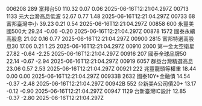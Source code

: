 006208	289	富邦台50	110.32	0.07	0.06	2025-06-16T12:21:04.297Z
00713	1133	元大台灣高息低波	52.67	0.77	1.48	2025-06-16T12:21:04.297Z
00733	68	富邦臺灣中小	39.23	0.21	0.54	2025-06-16T12:21:04.297Z
00858	600	永豐美國500大	29.24	-0.06	-0.20	2025-06-16T12:21:04.297Z
00878	1572	國泰永續高股息	21.02	0.16	0.77	2025-06-16T12:21:04.297Z
00900	2815	富邦特選高股息30	17.06	0.21	1.25	2025-06-16T12:21:04.297Z
00910	2000	第一金太空衛星	27.82	-0.64	-2.25	2025-06-16T12:21:04.297Z
00916	207	國泰全球品牌50	22.14	-0.67	-2.94	2025-06-16T12:21:04.297Z
00919	6057	群益台灣精選高息	23.06	0.57	2.53	2025-06-16T12:21:04.297Z
00921	222	兆豐龍頭等權重	18.44	0.00	0.00	2025-06-16T12:21:04.297Z
00933B	2632	國泰10Y+金融債	14.54	-0.37	-2.48	2025-06-16T12:21:04.297Z
00942B	552	台新美A公司債20+	13.17	-0.12	-0.90	2025-06-16T12:21:04.297Z
00947	1129	台新臺灣IC設計	12.85	-0.37	-2.80	2025-06-16T12:21:04.297Z